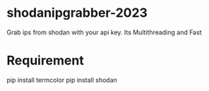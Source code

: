 # shodanipgrabber-2023
Grab ips from shodan with your api key. Its Multithreading and Fast

# Requirement
pip install termcolor
pip install shodan
